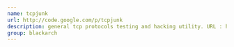```yaml
---
name: tcpjunk
url: http://code.google.com/p/tcpjunk
description: general tcp protocols testing and hacking utility. URL : http://code.google.com/p/tcpjunk Groups : blackarch blackarch-exploitation blackarch-fuzzer
group: blackarch
---
```

